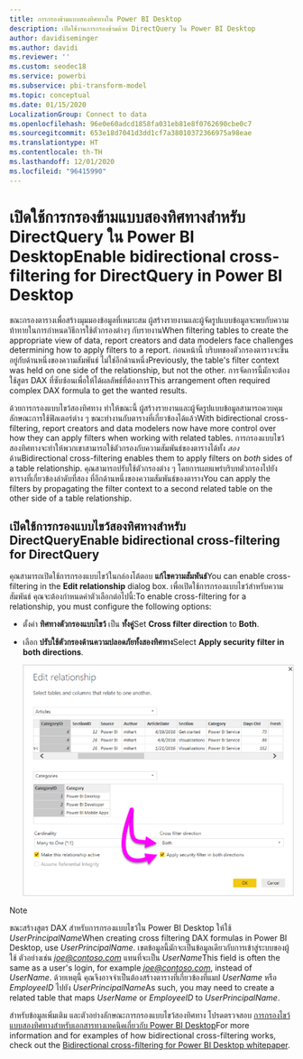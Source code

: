 ```yaml
---
title: การกรองข้ามแบบสองทิศทางใน Power BI Desktop
description: เปิดใช้งานการกรองข้ามด้วย DirectQuery ใน Power BI Desktop
author: davidiseminger
ms.author: davidi
ms.reviewer: ''
ms.custom: seodec18
ms.service: powerbi
ms.subservice: pbi-transform-model
ms.topic: conceptual
ms.date: 01/15/2020
LocalizationGroup: Connect to data
ms.openlocfilehash: 96e0e60adcd1858fa031eb81e8f0762690cbe0c7
ms.sourcegitcommit: 653e18d7041d3dd1cf7a38010372366975a98eae
ms.translationtype: HT
ms.contentlocale: th-TH
ms.lasthandoff: 12/01/2020
ms.locfileid: "96415990"
---
```

# <a name="enable-bidirectional-cross-filtering-for-directquery-in-power-bi-desktop"></a><span data-ttu-id="5e652-103">เปิดใช้การกรองข้ามแบบสองทิศทางสำหรับ DirectQuery ใน Power BI Desktop</span><span class="sxs-lookup"><span data-stu-id="5e652-103">Enable bidirectional cross-filtering for DirectQuery in Power BI Desktop</span></span>

<span data-ttu-id="5e652-104">ขณะกรองตารางเพื่อสร้างมุมมองข้อมูลที่เหมาะสม ผู้สร้างรายงานและผู้จัดรูปแบบข้อมูลจะพบกับความท้าทายในการกำหนดวิธีการใช้ตัวกรองต่างๆ กับรายงาน</span><span class="sxs-lookup"><span data-stu-id="5e652-104">When filtering tables to create the appropriate view of data, report creators and data modelers face challenges determining how to apply filters to a report.</span></span> <span data-ttu-id="5e652-105">ก่อนหน้านี้ บริบทของตัวกรองตารางจะขึ้นอยู่กับด้านหนึ่งของความสัมพันธ์ ไม่ใช่อีกด้านหนึ่ง</span><span class="sxs-lookup"><span data-stu-id="5e652-105">Previously, the table's filter context was held on one side of the relationship, but not the other.</span></span> <span data-ttu-id="5e652-106">การจัดการนี้มักจะต้องใช้สูตร DAX ที่ซับซ้อนเพื่อให้ได้ผลลัพธ์ที่ต้องการ</span><span class="sxs-lookup"><span data-stu-id="5e652-106">This arrangement often required complex DAX formula to get the wanted results.</span></span>

<span data-ttu-id="5e652-107">ด้วยการกรองแบบไขว้สองทิศทาง ทำให้ขณะนี้ ผู้สร้างรายงานและผู้จัดรูปแบบข้อมูลสามารถควบคุมลักษณะการใช้ฟิลเตอร์ต่าง ๆ ขณะทำงานกับตารางที่เกี่ยวข้องได้แล้ว</span><span class="sxs-lookup"><span data-stu-id="5e652-107">With bidirectional cross-filtering, report creators and data modelers now have more control over how they can apply filters when working with related tables.</span></span> <span data-ttu-id="5e652-108">การกรองแบบไขว้สองทิศทางจะทำให้พวกเขาสามารถใช้ตัวกรองกับความสัมพันธ์ของตารางได้ทั้ง *สอง* ด้าน</span><span class="sxs-lookup"><span data-stu-id="5e652-108">Bidirectional cross-filtering enables them to apply filters on *both* sides of a table relationship.</span></span> <span data-ttu-id="5e652-109">คุณสามารถปรับใช้ตัวกรองต่าง ๆ โดยการเผยแพร่บริบทตัวกรองไปยังตารางที่เกี่ยวข้องลำดับที่สอง ที่อีกด้านหนึ่งของความสัมพันธ์ของตาราง</span><span class="sxs-lookup"><span data-stu-id="5e652-109">You can apply the filters by propagating the filter context to a second related table on the other side of a table relationship.</span></span>

## <a name="enable-bidirectional-cross-filtering-for-directquery"></a><span data-ttu-id="5e652-110">เปิดใช้การกรองแบบไขว้สองทิศทางสำหรับ DirectQuery</span><span class="sxs-lookup"><span data-stu-id="5e652-110">Enable bidirectional cross-filtering for DirectQuery</span></span>

<span data-ttu-id="5e652-111">คุณสามารถเปิดใช้การกรองแบบไขว้ในกล่องโต้ตอบ **แก้ไขความสัมพันธ์**</span><span class="sxs-lookup"><span data-stu-id="5e652-111">You can enable cross-filtering in the **Edit relationship** dialog box.</span></span> <span data-ttu-id="5e652-112">เพื่อเปิดใช้การกรองแบบไขว้สำหรับความสัมพันธ์ คุณจะต้องกำหนดค่าตัวเลือกต่อไปนี้:</span><span class="sxs-lookup"><span data-stu-id="5e652-112">To enable cross-filtering for a relationship, you must configure the following options:</span></span>

* <span data-ttu-id="5e652-113">ตั้งค่า **ทิศทางตัวกรองแบบไขว้** เป็น **ทั้งคู่**</span><span class="sxs-lookup"><span data-stu-id="5e652-113">Set **Cross filter direction** to **Both**.</span></span>
* <span data-ttu-id="5e652-114">เลือก **ปรับใช้ตัวกรองด้านความปลอดภัยทั้งสองทิศทาง**</span><span class="sxs-lookup"><span data-stu-id="5e652-114">Select **Apply security filter in both directions**.</span></span>

  ![กำหนดค่าการกรองแบบสองทิศทางใน Power BI Desktop](media/desktop-bidirectional-filtering/bidirectional-filtering_2.png)

> [!NOTE]
> <span data-ttu-id="5e652-116">ขณะสร้างสูตร DAX สำหรับการกรองแบบไขว้ใน Power BI Desktop ให้ใช้ *UserPrincipalName*</span><span class="sxs-lookup"><span data-stu-id="5e652-116">When creating cross filtering DAX formulas in Power BI Desktop, use *UserPrincipalName*.</span></span> <span data-ttu-id="5e652-117">เขตข้อมูลนี้มักจะเป็นข้อมูลเดียวกับการเข้าสู่ระบบของผู้ใช้ ตัวอย่างเช่น <em>joe@contoso.com</em> แทนที่จะเป็น *UserName*</span><span class="sxs-lookup"><span data-stu-id="5e652-117">This field is often the same as a user's login, for example <em>joe@contoso.com</em>, instead of *UserName*.</span></span> <span data-ttu-id="5e652-118">ด้วยเหตุนี้ คุณจึงอาจจำเป็นต้องสร้างตารางที่เกี่ยวข้องที่แมป *UserName* หรือ *EmployeeID* ไปยัง *UserPrincipalName*</span><span class="sxs-lookup"><span data-stu-id="5e652-118">As such, you may need to create a related table that maps *UserName* or *EmployeeID* to *UserPrincipalName*.</span></span>

<span data-ttu-id="5e652-119">สำหรับข้อมูลเพิ่มเติม และตัวอย่างลักษณะการกรองแบบไขว้สองทิศทาง โปรดตรวจสอบ [การกรองไขว้แบบสองทิศทางสำหรับเอกสารทางเทคนิคเกี่ยวกับ Power BI Desktop](https://download.microsoft.com/download/2/7/8/2782DF95-3E0D-40CD-BFC8-749A2882E109/Bidirectional%20cross-filtering%20in%20Analysis%20Services%202016%20and%20Power%20BI.docx)</span><span class="sxs-lookup"><span data-stu-id="5e652-119">For more information and for examples of how bidirectional cross-filtering works, check out the [Bidirectional cross-filtering for Power BI Desktop whitepaper](https://download.microsoft.com/download/2/7/8/2782DF95-3E0D-40CD-BFC8-749A2882E109/Bidirectional%20cross-filtering%20in%20Analysis%20Services%202016%20and%20Power%20BI.docx).</span></span>

